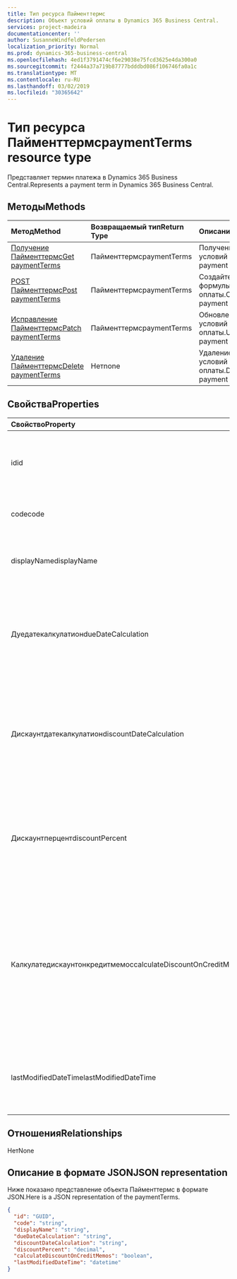 ```yaml
---
title: Тип ресурса Пайменттермс
description: Объект условий оплаты в Dynamics 365 Business Central.
services: project-madeira
documentationcenter: ''
author: SusanneWindfeldPedersen
localization_priority: Normal
ms.prod: dynamics-365-business-central
ms.openlocfilehash: 4ed1f3791474cf6e29038e75fcd3625e4da300a0
ms.sourcegitcommit: f2444a37a719b87777bdddbd086f106746fa0a1c
ms.translationtype: MT
ms.contentlocale: ru-RU
ms.lasthandoff: 03/02/2019
ms.locfileid: "30365642"
---
```

# <a name="paymentterms-resource-type"></a><span data-ttu-id="6496a-103">Тип ресурса Пайменттермс</span><span class="sxs-lookup"><span data-stu-id="6496a-103">paymentTerms resource type</span></span>
<span data-ttu-id="6496a-104">Представляет термин платежа в Dynamics 365 Business Central.</span><span class="sxs-lookup"><span data-stu-id="6496a-104">Represents a payment term in Dynamics 365 Business Central.</span></span>

## <a name="methods"></a><span data-ttu-id="6496a-105">Методы</span><span class="sxs-lookup"><span data-stu-id="6496a-105">Methods</span></span>

| <span data-ttu-id="6496a-106">Метод</span><span class="sxs-lookup"><span data-stu-id="6496a-106">Method</span></span>                                                      | <span data-ttu-id="6496a-107">Возвращаемый тип</span><span class="sxs-lookup"><span data-stu-id="6496a-107">Return Type</span></span>|<span data-ttu-id="6496a-108">Описание</span><span class="sxs-lookup"><span data-stu-id="6496a-108">Description</span></span>            |
|:------------------------------------------------------------|:-----------|:----------------------|
|[<span data-ttu-id="6496a-109">Получение Пайменттермс</span><span class="sxs-lookup"><span data-stu-id="6496a-109">Get paymentTerms</span></span>](../api/dynamics-paymentterms-get.md)      |<span data-ttu-id="6496a-110">Пайменттермс</span><span class="sxs-lookup"><span data-stu-id="6496a-110">paymentTerms</span></span>|<span data-ttu-id="6496a-111">Получение объекта условий оплаты.</span><span class="sxs-lookup"><span data-stu-id="6496a-111">Get a payment terms object.</span></span>   |
|[<span data-ttu-id="6496a-112">POST Пайменттермс</span><span class="sxs-lookup"><span data-stu-id="6496a-112">Post paymentTerms</span></span>](../api/dynamics-create-paymentterms.md)  |<span data-ttu-id="6496a-113">Пайменттермс</span><span class="sxs-lookup"><span data-stu-id="6496a-113">paymentTerms</span></span>|<span data-ttu-id="6496a-114">Создайте объект формулы оплаты.</span><span class="sxs-lookup"><span data-stu-id="6496a-114">Create a payment terms object.</span></span>|
|[<span data-ttu-id="6496a-115">Исправление Пайменттермс</span><span class="sxs-lookup"><span data-stu-id="6496a-115">Patch paymentTerms</span></span>](../api/dynamics-paymentterms-update.md) |<span data-ttu-id="6496a-116">Пайменттермс</span><span class="sxs-lookup"><span data-stu-id="6496a-116">paymentTerms</span></span>|<span data-ttu-id="6496a-117">Обновление объекта условий оплаты.</span><span class="sxs-lookup"><span data-stu-id="6496a-117">Update a payment terms object.</span></span>|
|[<span data-ttu-id="6496a-118">Удаление Пайменттермс</span><span class="sxs-lookup"><span data-stu-id="6496a-118">Delete paymentTerms</span></span>](../api/dynamics-paymentterms-delete.md)|<span data-ttu-id="6496a-119">Нет</span><span class="sxs-lookup"><span data-stu-id="6496a-119">none</span></span>        |<span data-ttu-id="6496a-120">Удаление объекта условий оплаты.</span><span class="sxs-lookup"><span data-stu-id="6496a-120">Delete a payment terms object.</span></span>|

## <a name="properties"></a><span data-ttu-id="6496a-121">Свойства</span><span class="sxs-lookup"><span data-stu-id="6496a-121">Properties</span></span>
| <span data-ttu-id="6496a-122">Свойство</span><span class="sxs-lookup"><span data-stu-id="6496a-122">Property</span></span>                     | <span data-ttu-id="6496a-123">Тип</span><span class="sxs-lookup"><span data-stu-id="6496a-123">Type</span></span>     |<span data-ttu-id="6496a-124">Описание</span><span class="sxs-lookup"><span data-stu-id="6496a-124">Description</span></span>                                                |
|:-----------------------------|:-------|:----------------------------------------------------------|
|<span data-ttu-id="6496a-125">id</span><span class="sxs-lookup"><span data-stu-id="6496a-125">id</span></span>                            |<span data-ttu-id="6496a-126">GUID</span><span class="sxs-lookup"><span data-stu-id="6496a-126">GUID</span></span>    |<span data-ttu-id="6496a-127">Уникальный идентификатор Пайменттермс.</span><span class="sxs-lookup"><span data-stu-id="6496a-127">The unique ID of the paymentTerms.</span></span> <span data-ttu-id="6496a-128">Не редактируемые.</span><span class="sxs-lookup"><span data-stu-id="6496a-128">Non-editable.</span></span>           |
|<span data-ttu-id="6496a-129">code</span><span class="sxs-lookup"><span data-stu-id="6496a-129">code</span></span>                          |<span data-ttu-id="6496a-130">строка</span><span class="sxs-lookup"><span data-stu-id="6496a-130">string</span></span>  |<span data-ttu-id="6496a-131">Определяет код условия платежа.</span><span class="sxs-lookup"><span data-stu-id="6496a-131">Specifies the payment term code.</span></span>                           |
|<span data-ttu-id="6496a-132">displayName</span><span class="sxs-lookup"><span data-stu-id="6496a-132">displayName</span></span>                   |<span data-ttu-id="6496a-133">строка</span><span class="sxs-lookup"><span data-stu-id="6496a-133">string</span></span>  |<span data-ttu-id="6496a-134">Задает отображаемое имя условия платежа.</span><span class="sxs-lookup"><span data-stu-id="6496a-134">Specifies the payment term display name.</span></span>                   |
|<span data-ttu-id="6496a-135">Дуедатекалкулатион</span><span class="sxs-lookup"><span data-stu-id="6496a-135">dueDateCalculation</span></span>            |<span data-ttu-id="6496a-136">строка</span><span class="sxs-lookup"><span data-stu-id="6496a-136">string</span></span>  |<span data-ttu-id="6496a-137">Указывает формулу, используемую для расчета даты, на которую необходимо выполнить платеж.</span><span class="sxs-lookup"><span data-stu-id="6496a-137">Specifies the formula that is used to calculate the date that a payment must be made.</span></span>|
|<span data-ttu-id="6496a-138">Дискаунтдатекалкулатион</span><span class="sxs-lookup"><span data-stu-id="6496a-138">discountDateCalculation</span></span>       |<span data-ttu-id="6496a-139">строка</span><span class="sxs-lookup"><span data-stu-id="6496a-139">string</span></span>  |<span data-ttu-id="6496a-140">Указывает формулу, используемую для расчета даты, которую необходимо выполнить для получения скидки.</span><span class="sxs-lookup"><span data-stu-id="6496a-140">Specifies the formula that is used to calculate the date that a payment must be made in order to obtain a discount.</span></span>|
|<span data-ttu-id="6496a-141">Дискаунтперцент</span><span class="sxs-lookup"><span data-stu-id="6496a-141">discountPercent</span></span>               |<span data-ttu-id="6496a-142">числе</span><span class="sxs-lookup"><span data-stu-id="6496a-142">decimal</span></span> |<span data-ttu-id="6496a-143">Указывает процент скидки, который применяется для раннего платежа по сумме накладной.</span><span class="sxs-lookup"><span data-stu-id="6496a-143">Specifies the discount percentage that is applied for early payment of an invoice amount.</span></span>|
|<span data-ttu-id="6496a-144">Калкулатедискаунтонкредитмемос</span><span class="sxs-lookup"><span data-stu-id="6496a-144">calculateDiscountOnCreditMemos</span></span>|<span data-ttu-id="6496a-145">boolean</span><span class="sxs-lookup"><span data-stu-id="6496a-145">boolean</span></span> |<span data-ttu-id="6496a-146">Указывает, следует ли применять скидку к кредитовым нотам.</span><span class="sxs-lookup"><span data-stu-id="6496a-146">Specifies if the discount should be applied to credit memos.</span></span> <span data-ttu-id="6496a-147">**Значение true** указывает, что будет задана скидка, **значение false** указывает, что скидка не будет задана.</span><span class="sxs-lookup"><span data-stu-id="6496a-147">**True** indicates a discount will be given, **false** indicates a discount will not be given.</span></span>|
|<span data-ttu-id="6496a-148">lastModifiedDateTime</span><span class="sxs-lookup"><span data-stu-id="6496a-148">lastModifiedDateTime</span></span>          |<span data-ttu-id="6496a-149">отличным</span><span class="sxs-lookup"><span data-stu-id="6496a-149">datetime</span></span>|<span data-ttu-id="6496a-150">Дата и время последнего изменения Пайменттермс.</span><span class="sxs-lookup"><span data-stu-id="6496a-150">The last datetime the paymentTerms was modified.</span></span> <span data-ttu-id="6496a-151">Только для чтения.</span><span class="sxs-lookup"><span data-stu-id="6496a-151">Read-Only.</span></span>|  


## <a name="relationships"></a><span data-ttu-id="6496a-152">Отношения</span><span class="sxs-lookup"><span data-stu-id="6496a-152">Relationships</span></span>
<span data-ttu-id="6496a-153">Нет</span><span class="sxs-lookup"><span data-stu-id="6496a-153">None</span></span>

## <a name="json-representation"></a><span data-ttu-id="6496a-154">Описание в формате JSON</span><span class="sxs-lookup"><span data-stu-id="6496a-154">JSON representation</span></span>

<span data-ttu-id="6496a-155">Ниже показано представление объекта Пайменттермс в формате JSON.</span><span class="sxs-lookup"><span data-stu-id="6496a-155">Here is a JSON representation of the paymentTerms.</span></span>


```json
{
  "id": "GUID",
  "code": "string",
  "displayName": "string",
  "dueDateCalculation": "string",
  "discountDateCalculation": "string",
  "discountPercent": "decimal",
  "calculateDiscountOnCreditMemos": "boolean",
  "lastModifiedDateTime": "datetime"
}

```
